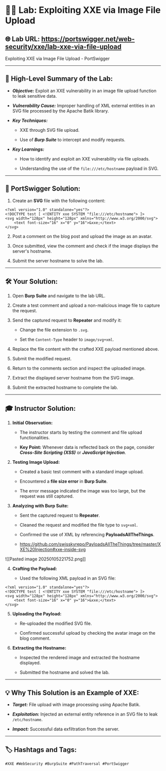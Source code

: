 # 🧑‍💻 **Lab: Exploiting XXE via Image File Upload**

## 🌐 **Lab URL:** https://portswigger.net/web-security/xxe/lab-xxe-via-file-upload

Exploiting XXE via Image File Upload - PortSwigger

---

## 🚀 **High-Level Summary of the Lab:**

- _**Objective:**_ Exploit an XXE vulnerability in an image file upload function to leak sensitive data.
    
- _**Vulnerability Cause:**_ Improper handling of XML external entities in an SVG file processed by the Apache Batik library.
    
- _**Key Techniques:**_
    
    - XXE through SVG file upload.
        
    - Use of _**Burp Suite**_ to intercept and modify requests.
        
- _**Key Learnings:**_
    
    - How to identify and exploit an XXE vulnerability via file uploads.
        
    - Understanding the use of the `file:///etc/hostname` payload in SVG.
        

---

## 📖 **PortSwigger Solution:**

1. Create an **SVG** file with the following content:
    

```
<?xml version="1.0" standalone="yes"?>
<!DOCTYPE test [ <!ENTITY xxe SYSTEM "file:///etc/hostname"> ]>
<svg width="128px" height="128px" xmlns="http://www.w3.org/2000/svg">
    <text font-size="16" x="0" y="16">&xxe;</text>
</svg>
```

2. Post a comment on the blog post and upload the image as an avatar.
    
3. Once submitted, view the comment and check if the image displays the server's hostname.
    
4. Submit the server hostname to solve the lab.

---

## 🛠️ **Your Solution:**

1. Open **Burp Suite** and navigate to the lab URL.
    
2. Create a test comment and upload a non-malicious image file to capture the request.
    
3. Send the captured request to **Repeater** and modify it:
    
    - Change the file extension to `.svg`.
        
    - Set the `Content-Type` header to `image/svg+xml`.
        
4. Replace the file content with the crafted XXE payload mentioned above.
    
5. Submit the modified request.
    
6. Return to the comments section and inspect the uploaded image.
    
7. Extract the displayed server hostname from the SVG image.
    
8. Submit the extracted hostname to complete the lab.
    

---

## 🎓 **Instructor Solution:**

1. **Initial Observation:**
    
    - The instructor starts by testing the comment and file upload functionalities.
        
    - **Key Point:** Whenever data is reflected back on the page, consider _**Cross-Site Scripting (XSS)**_ or _**JavaScript Injection**_.
        
2. **Testing Image Upload:**
    
    - Created a basic test comment with a standard image upload.
        
    - Encountered a **file size error** in **Burp Suite**.
        
    - The error message indicated the image was too large, but the request was still captured.
        
3. **Analyzing with Burp Suite:**
    
    - Sent the captured request to **Repeater**.
        
    - Cleaned the request and modified the file type to `svg+xml`.
        
    - Confirmed the use of XML by referencing **PayloadsAllTheThings**.
    - https://github.com/swisskyrepo/PayloadsAllTheThings/tree/master/XXE%20Injection#xxe-inside-svg

![[Pasted image 20250105221752.png]]

        
4. **Crafting the Payload:**
    
    - Used the following XML payload in an SVG file:
        

```
<?xml version="1.0" standalone="yes"?>
<!DOCTYPE test [ <!ENTITY xxe SYSTEM "file:///etc/hostname"> ]>
<svg width="128px" height="128px" xmlns="http://www.w3.org/2000/svg">
    <text font-size="16" x="0" y="16">&xxe;</text>
</svg>
```

5. **Uploading the Payload:**
    
    - Re-uploaded the modified SVG file.
        
    - Confirmed successful upload by checking the avatar image on the blog comment.
        
6. **Extracting the Hostname:**
    
    - Inspected the rendered image and extracted the hostname displayed.
        
    - Submitted the hostname and solved the lab.
        

---

## 💡 **Why This Solution is an Example of XXE:**

- _**Target:**_ File upload with image processing using Apache Batik.
    
- _**Exploitation:**_ Injected an external entity reference in an SVG file to leak `/etc/hostname`.
    
- _**Impact:**_ Successful data exfiltration from the server.
    

---

## 🏷️ **Hashtags and Tags:**

`#XXE #WebSecurity #BurpSuite #PathTraversal #PortSwigger`

